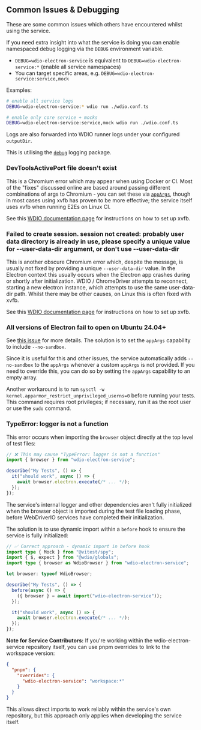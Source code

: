 ## Common Issues & Debugging

These are some common issues which others have encountered whilst using the service.

If you need extra insight into what the service is doing you can enable namespaced debug logging via the `DEBUG` environment variable.

- `DEBUG=wdio-electron-service` is equivalent to `DEBUG=wdio-electron-service:*` (enable all service namespaces)
- You can target specific areas, e.g. `DEBUG=wdio-electron-service:service,mock`

Examples:

```bash
# enable all service logs
DEBUG=wdio-electron-service:* wdio run ./wdio.conf.ts

# enable only core service + mocks
DEBUG=wdio-electron-service:service,mock wdio run ./wdio.conf.ts
```

Logs are also forwarded into WDIO runner logs under your configured `outputDir`.

This is utilising the [`debug`](https://github.com/debug-js/debug) logging package.

### DevToolsActivePort file doesn't exist

This is a Chromium error which may appear when using Docker or CI. Most of the "fixes" discussed online are based around passing different combinations of args to Chromium - you can set these via [`appArgs`](./configuration/service-configuration.md#appargs-string), though in most cases using xvfb has proven to be more effective; the service itself uses xvfb when running E2Es on Linux CI.

See this [WDIO documentation page](https://webdriver.io/docs/headless-and-xvfb) for instructions on how to set up xvfb.

### Failed to create session. session not created: probably user data directory is already in use, please specify a unique value for --user-data-dir argument, or don't use --user-data-dir

This is another obscure Chromium error which, despite the message, is usually not fixed by providing a unique `--user-data-dir` value. In the Electron context this usually occurs when the Electron app crashes during or shortly after initialization. WDIO / ChromeDriver attempts to reconnect, starting a new electron instance, which attempts to use the same user-data-dir path. Whilst there may be other causes, on Linux this is often fixed with xvfb.

See this [WDIO documentation page](https://webdriver.io/docs/headless-and-xvfb) for instructions on how to set up xvfb.

### All versions of Electron fail to open on Ubuntu 24.04+

See [this issue](https://github.com/electron/electron/issues/41066) for more details. The solution is to set the `appArgs` capability to include `--no-sandbox`.

Since it is useful for this and other issues, the service automatically adds `--no-sandbox` to the `appArgs` whenever a custom `appArgs` is not provided. If you need to override this, you can do so by setting the `appArgs` capability to an empty array.

Another workaround is to run `sysctl -w kernel.apparmor_restrict_unprivileged_userns=0` before running your tests.
This command requires root privileges; if necessary, run it as the root user or use the `sudo` command.

### TypeError: logger is not a function

This error occurs when importing the `browser` object directly at the top level of test files:

```typescript
// ❌ This may cause "TypeError: logger is not a function"
import { browser } from "wdio-electron-service";

describe("My Tests", () => {
  it("should work", async () => {
    await browser.electron.execute(/* ... */);
  });
});
```

The service's internal logger and other dependencies aren't fully initialized when the browser object is imported during the test file loading phase, before WebDriverIO services have completed their initialization.

The solution is to use dynamic import within a `before` hook to ensure the service is fully initialized:

```typescript
// ✅ Correct approach - dynamic import in before hook
import type { Mock } from "@vitest/spy";
import { $, expect } from "@wdio/globals";
import type { browser as WdioBrowser } from "wdio-electron-service";

let browser: typeof WdioBrowser;

describe("My Tests", () => {
  before(async () => {
    ({ browser } = await import("wdio-electron-service"));
  });

  it("should work", async () => {
    await browser.electron.execute(/* ... */);
  });
});
```

**Note for Service Contributors:** If you're working within the wdio-electron-service repository itself, you can use pnpm overrides to link to the workspace version:

```json
{
  "pnpm": {
    "overrides": {
      "wdio-electron-service": "workspace:*"
    }
  }
}
```

This allows direct imports to work reliably within the service's own repository, but this approach only applies when developing the service itself.
